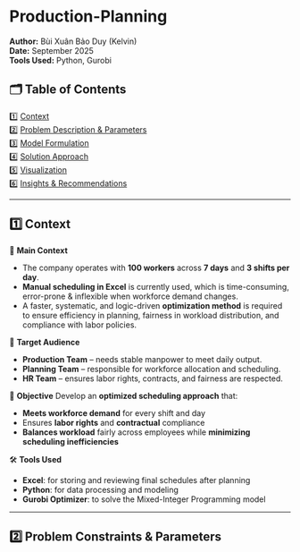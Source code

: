 # Production-Planning

**Author:** Bùi Xuân Bảo Duy (Kelvin)  
**Date:** September 2025  
**Tools Used:** Python, Gurobi  

## 🗂️ Table of Contents
1️⃣ [Context](#context)  
2️⃣ [Problem Description & Parameters](#problem-description--parameters)  
3️⃣ [Model Formulation](#model-formulation)  
4️⃣ [Solution Approach](#solution-approach)  
5️⃣ [Visualization](#visualization)  
6️⃣ [Insights & Recommendations](#insights--recommendations)  

---

## 1️⃣ Context  

📘 **Main Context**
- The company operates with **100 workers** across **7 days** and **3 shifts per day**.
- **Manual scheduling in Excel** is currently used, which is time-consuming, error-prone & inflexible when workforce demand changes.  
- A faster, systematic, and logic-driven **optimization method** is required to ensure efficiency in planning, fairness in workload distribution, and compliance with labor policies.  

👥 **Target Audience**
- **Production Team** – needs stable manpower to meet daily output.  
- **Planning Team** – responsible for workforce allocation and scheduling.  
- **HR Team** – ensures labor rights, contracts, and fairness are respected.  

🎯 **Objective**
Develop an **optimized scheduling approach** that:  
- **Meets workforce demand** for every shift and day  
- Ensures **labor rights** and **contractual** compliance  
- **Balances workload** fairly across employees while **minimizing scheduling inefficiencies**  

🛠️ **Tools Used**
- **Excel**: for storing and reviewing final schedules after planning  
- **Python**: for data processing and modeling  
- **Gurobi Optimizer**: to solve the Mixed-Integer Programming model  

---

## 2️⃣ Problem Constraints & Parameters  
